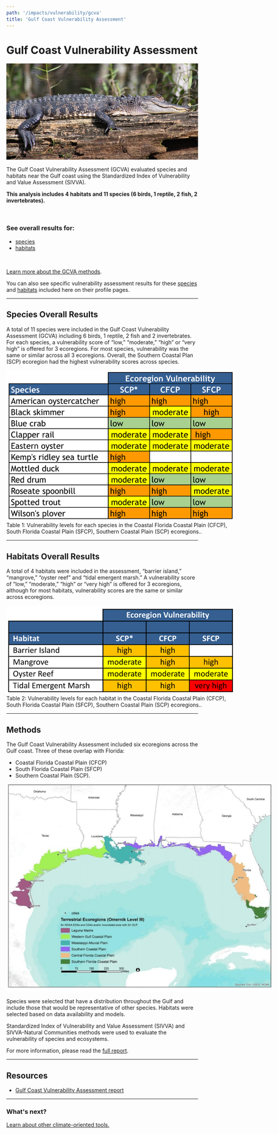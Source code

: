 ```yaml
---
path: '/impacts/vulnerability/gcva'
title: 'Gulf Coast Vulnerability Assessment'
---
```


# Gulf Coast Vulnerability Assessment

<!-- https://www.flickr.com/photos/bigcypressnps/30908469564/ -->

![American Alligator](30908469564_edf6a5ddb2_k.jpg 'American Alligator.  Photo: NPS.')

The Gulf Coast Vulnerability Assessment (GCVA) evaluated species and habitats near the Gulf coast using the Standardized Index of Vulnerability and Value Assessment (SIVVA).

**This analysis includes 4 habitats and 11 species (6 birds, 1 reptile, 2 fish, 2 invertebrates).**

<br />

### See overall results for:

- [species](#Species)
- [habitats](#Habitats)

<br />

[Learn more about the GCVA methods](#Methods).

You can also see specific vulnerability assessment results for these [species](/species) and [habitats](/habitats) included here on their profile pages.

<hr id="Species"></hr>

## Species Overall Results

A total of 11 species were included in the Gulf Coast Vulnerability Assessment (GCVA) including 6 birds, 1 reptile, 2 fish and 2 invertebrates. For each species, a vulnerability score of “low,” “moderate,” “high” or “very high” is offered for 3 ecoregions. For most species, vulnerability was the same or similar across all 3 ecoregions. Overall, the Southern Coastal Plan (SCP) ecoregion had the highest vulnerability scores across species.

<div style="width: 600px;">
<img src="gcva-species-table.png" alt="GCVA species table" />
<figcaption class="left">Table 1: Vulnerability levels for each species in the Coastal Florida Coastal Plain (CFCP), South Florida Coastal Plain (SFCP), Southern Coastal Plain (SCP) ecoregions..</figcaption>
</div>

<hr id="Habitats"></hr>

## Habitats Overall Results

A total of 4 habitats were included in the assessment, “barrier island,” “mangrove,” “oyster reef” and “tidal emergent marsh.” A vulnerability score of “low,” “moderate,” “high” or “very high” is offered for 3 ecoregions, although for most habitats, vulnerability scores are the same or similar across ecoregions.

<div style="width: 600px;">
<img src="gcva-habitats-table.png" alt="GCVA Habitats table" />
<figcaption class="left">Table 2: Vulnerability levels for each habitat in the Coastal Florida Coastal Plain (CFCP), South Florida Coastal Plain (SFCP), Southern Coastal Plain (SCP) ecoregions..</figcaption>
</div>

<hr id="Methods"></hr>

## Methods

The Gulf Coast Vulnerability Assessment included six ecoregions across the Gulf coast. Three of these overlap with Florida:

- Coastal Florida Coastal Plain (CFCP)
- South Florida Coastal Plain (SFCP)
- Southern Coastal Plain (SCP).

<div style="width: 700px;">

![Gulf coast Vulnerability Assessment ecoregions map](gcva-map.png)

</div>

Species were selected that have a distribution throughout the Gulf and include those that would be representative of other species. Habitats were selected based on data availability and models.

Standardized Index of Vulnerability and Value Assessment (SIVVA) and SIVVA-Natural Communities methods were used to evaluate the vulnerability of species and ecosystems.

For more information, please read the [full report](/impacts/resources#GCVA).

---

## Resources

- [Gulf Coast Vulnerability Assessment report](/impacts/resources#GCVA)

<hr class="divider" />

### What's next?

[Learn about other climate-oriented tools.](/impacts/tools)
